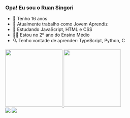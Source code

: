 ### Opa! Eu sou o Ruan Singori
- 👦 Tenho 16 anos
- 🔭 Atualmente trabalho como Jovem Aprendiz
- 🌱 Estudando JavaScript, HTML e CSS
- 👨‍🎓 Estou no 2º ano do Ensino Médio
- 🔍 Tenho vontade de aprender: TypeScript, Python, C
<div>
  <a href="https://github.com/ruanSignori">
  <img height="180em" src="https://github-readme-stats.vercel.app/api?username=ruanSignori&show_icons=true&theme=tokyonight&include_all_commits=true&count_private=true"/>
  <img height="180em" src="https://github-readme-stats.vercel.app/api/top-langs/?username=ruanSignori&layout=compact&langs_count=7&theme=tokyonight"/>
</div>
  
  <div> 
  <!--<a href = "ruansignoripreto@gmail.com"><img src="https://img.shields.io/badge/-Gmail-%23333?style=for-the-badge&logo=gmail&logoColor=white" target="_blank"></a>-->
  <a href="https://www.linkedin.com/in/ruan-signori-73b691215/" target="_blank"><img src="https://img.shields.io/badge/-LinkedIn-%230077B5?style=for-the-badge&logo=linkedin&logoColor=white" target="_blank"></a> 
  <a href="https://t.me/RuaanSignori" target="blank"><img src="https://img.shields.io/badge/Telegram-2CA5E0?style=for-the-badge&logo=telegram&logoColor=white"></a>
 
</div>
